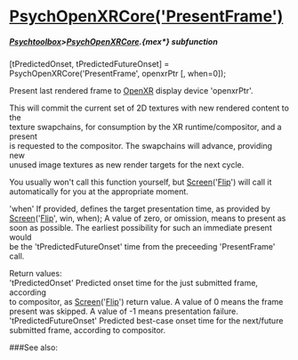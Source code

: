 # [PsychOpenXRCore('PresentFrame')](PsychOpenXRCore-PresentFrame) 
##### [Psychtoolbox](Psychtoolbox)>[PsychOpenXRCore](PsychOpenXRCore).{mex*} subfunction

[tPredictedOnset, tPredictedFutureOnset] = PsychOpenXRCore('PresentFrame', openxrPtr [, when=0]);

Present last rendered frame to [OpenXR](OpenXR) display device 'openxrPtr'.  
  
This will commit the current set of 2D textures with new rendered content to the  
texture swapchains, for consumption by the XR runtime/compositor, and a present  
is requested to the compositor. The swapchains will advance, providing new  
unused image textures as new render targets for the next cycle.  
  
You usually won't call this function yourself, but [Screen](Screen)('[Flip](Flip)') will call it  
automatically for you at the appropriate moment.  
  
'when' If provided, defines the target presentation time, as provided by  
[Screen](Screen)('[Flip](Flip)', win, when); A value of zero, or omission, means to present as  
soon as possible. The earliest possibility for such an immediate present would  
be the 'tPredictedFutureOnset' time from the preceeding 'PresentFrame' call.  
  
Return values:  
'tPredictedOnset' Predicted onset time for the just submitted frame, according  
to compositor, as [Screen](Screen)('[Flip](Flip)') return value. A value of 0 means the frame  
present was skipped. A value of -1 means presentation failure.  
'tPredictedFutureOnset' Predicted best-case onset time for the next/future  
submitted frame, according to compositor.  
  
  


###See also:

